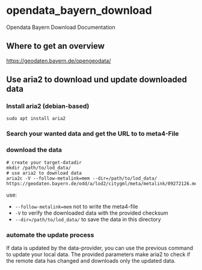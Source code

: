 # opendata_bayern_download
Opendata Bayern Download Documentation

## Where to get an overview

https://geodaten.bayern.de/opengeodata/

## Use aria2 to download und update downloaded data

### Install aria2 (debian-based)

```
sudo apt install aria2
```

### Search your wanted data and get the URL to to meta4-File



### download the data

```
# create your target-datadir
mkdir /path/to/lod_data/
# use aria2 to download data 
aria2c -V --follow-metalink=mem --dir=/path/to/lod_data/ https://geodaten.bayern.de/odd/a/lod2/citygml/meta/metalink/09272126.meta4
```

use:
  * ```--follow-metalink=mem``` not to write the meta4-file
  * ```-V``` to verify the downloaded data with the provided checksum
  * ```--dir=/path/to/lod_data/``` to save the data in this directory

### automate the update process

If data is updated by the data-provider, you can use the previous command to update your local data.
The provided parameters make aria2 to check if the remote data has changed and downloads only the updated data.

